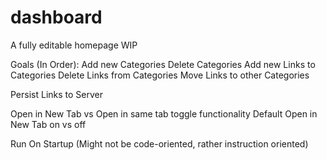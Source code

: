 # dashboard
A fully editable homepage 
WIP

Goals (In Order):
Add new Categories
Delete Categories
Add new Links to Categories
Delete Links from Categories
Move Links to other Categories

Persist Links to Server

Open in New Tab vs Open in same tab toggle functionality
Default Open in New Tab on vs off

Run On Startup (Might not be code-oriented, rather instruction oriented)